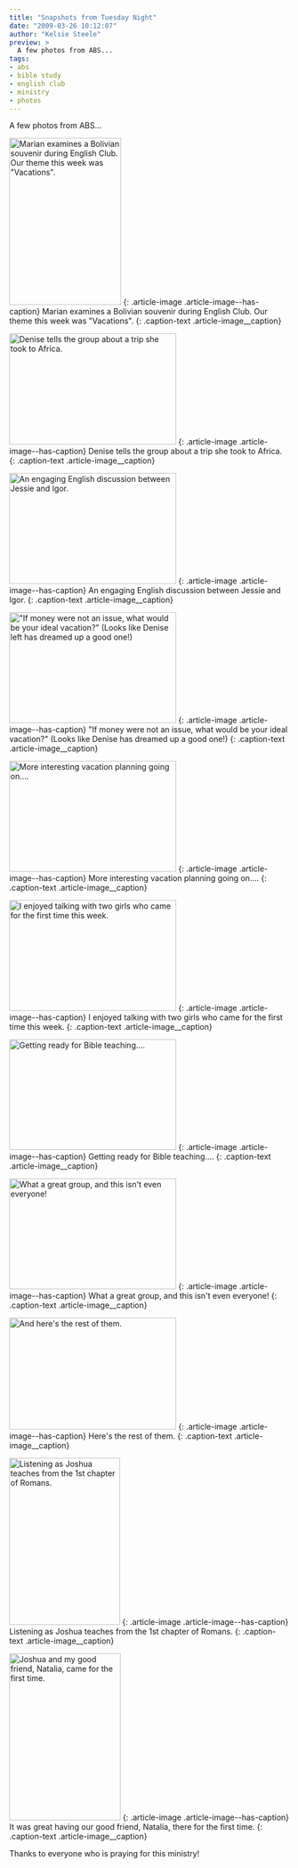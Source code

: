 ```yaml
---
title: "Snapshots from Tuesday Night"
date: "2009-03-26 10:12:07"
author: "Kelsie Steele"
preview: >
  A few photos from ABS...
tags:
- abs
- bible study
- english club
- ministry
- photos
---
```


A few photos from ABS...

<a href="//d21yo20tm8bmc2.cloudfront.net/2009/03/dsc_5132.jpg"><img class="size-medium wp-image-579" title="dsc_5132" src="//d21yo20tm8bmc2.cloudfront.net/2009/03/dsc_5132-201x300.jpg" alt="Marian examines a Bolivian souvenir during English Club. Our theme this week was &quot;Vacations&quot;." width="201" height="300" /></a>
{: .article-image .article-image--has-caption}
Marian examines a Bolivian souvenir during English Club. Our theme this week was "Vacations".
{: .caption-text .article-image__caption}

<a href="//d21yo20tm8bmc2.cloudfront.net/2009/03/dsc_5130.jpg"><img class="size-medium wp-image-580" title="dsc_5130" src="//d21yo20tm8bmc2.cloudfront.net/2009/03/dsc_5130-300x200.jpg" alt="Denise tells the group about a trip she took to Africa." width="300" height="200" /></a>
{: .article-image .article-image--has-caption}
Denise tells the group about a trip she took to Africa.
{: .caption-text .article-image__caption}

<a href="//d21yo20tm8bmc2.cloudfront.net/2009/03/dsc_5135.jpg"><img class="size-medium wp-image-581" title="dsc_5135" src="//d21yo20tm8bmc2.cloudfront.net/2009/03/dsc_5135-300x199.jpg" alt="An engaging English discussion between Jessie and Igor." width="300" height="199" /></a>
{: .article-image .article-image--has-caption}
An engaging English discussion between Jessie and Igor.
{: .caption-text .article-image__caption}

 <a href="//d21yo20tm8bmc2.cloudfront.net/2009/03/dsc_5136.jpg"><img class="size-medium wp-image-582" title="dsc_5136" src="//d21yo20tm8bmc2.cloudfront.net/2009/03/dsc_5136-300x199.jpg" alt="&quot;If money were not an issue, what would be your ideal vacation?&quot; (Looks like Denise left has dreamed up a good one!)" width="300" height="199" /></a>
{: .article-image .article-image--has-caption}
"If money were not an issue, what would be your ideal vacation?" (Looks like Denise has dreamed up a good one!)
{: .caption-text .article-image__caption}

<a href="//d21yo20tm8bmc2.cloudfront.net/2009/03/dsc_5137.jpg"><img class="size-medium wp-image-584" title="dsc_5137" src="//d21yo20tm8bmc2.cloudfront.net/2009/03/dsc_5137-300x199.jpg" alt="More interesting vacation planning going on...." width="300" height="199" /></a>
{: .article-image .article-image--has-caption}
More interesting vacation planning going on….
{: .caption-text .article-image__caption}

<a href="//d21yo20tm8bmc2.cloudfront.net/2009/03/dsc_5134.jpg"><img class="size-medium wp-image-585" title="dsc_5134" src="//d21yo20tm8bmc2.cloudfront.net/2009/03/dsc_5134-300x199.jpg" alt="I enjoyed talking with two girls who came for the first time this week." width="300" height="199" /></a>
{: .article-image .article-image--has-caption}
I enjoyed talking with two girls who came for the first time this week.
{: .caption-text .article-image__caption}

<a href="//d21yo20tm8bmc2.cloudfront.net/2009/03/dsc_5138.jpg"><img class="size-medium wp-image-586" title="dsc_5138" src="//d21yo20tm8bmc2.cloudfront.net/2009/03/dsc_5138-300x199.jpg" alt="Getting ready for Bible teaching...." width="300" height="199" /></a>
{: .article-image .article-image--has-caption}
Getting ready for Bible teaching….
{: .caption-text .article-image__caption}

<a href="//d21yo20tm8bmc2.cloudfront.net/2009/03/dsc_5139.jpg"><img class="size-medium wp-image-587" title="dsc_5139" src="//d21yo20tm8bmc2.cloudfront.net/2009/03/dsc_5139-300x199.jpg" alt="What a great group, and this isn't even everyone!" width="300" height="199" /></a>
{: .article-image .article-image--has-caption}
What a great group, and this isn't even everyone!
{: .caption-text .article-image__caption}

<a href="//d21yo20tm8bmc2.cloudfront.net/2009/03/dsc_5140.jpg"><img class="size-medium wp-image-588" title="dsc_5140" src="//d21yo20tm8bmc2.cloudfront.net/2009/03/dsc_5140-300x201.jpg" alt="And here's the rest of them." width="300" height="201" /></a>
{: .article-image .article-image--has-caption}
Here's the rest of them.
{: .caption-text .article-image__caption}

<a href="//d21yo20tm8bmc2.cloudfront.net/2009/03/dsc_5142.jpg"><img class="size-medium wp-image-589" title="dsc_5142" src="//d21yo20tm8bmc2.cloudfront.net/2009/03/dsc_5142-199x300.jpg" alt="Listening as Joshua teaches from the 1st chapter of Romans." width="199" height="300" /></a>
{: .article-image .article-image--has-caption}
Listening as Joshua teaches from the 1st chapter of Romans.
{: .caption-text .article-image__caption}

<a href="//d21yo20tm8bmc2.cloudfront.net/2009/03/dsc_5141.jpg"><img class="size-medium wp-image-590" title="dsc_5141" src="//d21yo20tm8bmc2.cloudfront.net/2009/03/dsc_5141-200x300.jpg" alt="Joshua and my good friend, Natalia, came for the first time." width="200" height="300" /></a>
{: .article-image .article-image--has-caption}
It was great having our good friend, Natalia, there for the first time.
{: .caption-text .article-image__caption}

Thanks to everyone who is praying for this ministry!
